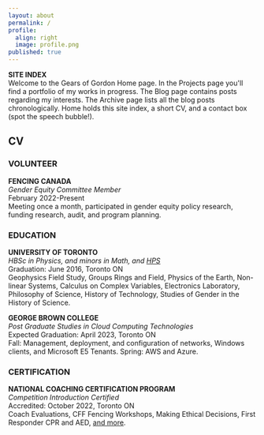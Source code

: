 ```yaml
---
layout: about
permalink: /
profile:
  align: right
  image: profile.png
published: true
---
```


**SITE INDEX**  
Welcome to the Gears of Gordon Home page. In the Projects page you'll find a portfolio of my works in progress. The Blog page contains posts regarding my interests. The Archive page lists all the blog posts chronologically. Home holds this site index, a short CV, and a contact box (spot the speech bubble!).  

## CV  
### VOLUNTEER  
**FENCING CANADA**  
_Gender Equity Committee Member_  
February 2022-Present  
Meeting once a month, participated in gender equity policy research, funding research, audit, and program planning.  

### EDUCATION  
**UNIVERSITY OF TORONTO**  
_HBSc in Physics, and minors in Math, and [HPS](https://en.wikipedia.org/wiki/History_and_philosophy_of_science)_  
Graduation: June 2016, Toronto ON  
Geophysics Field Study, Groups Rings and Field, Physics of the Earth, Non-linear Systems, Calculus on Complex Variables, Electronics Laboratory, Philosophy of Science, History of Technology, Studies of Gender in the History of Science.  

**GEORGE BROWN COLLEGE**  
_Post Graduate Studies in Cloud Computing Technologies_  
Expected Graduation: April 2023, Toronto ON  
Fall: Management, deployment, and configuration of networks, Windows clients, and Microsoft E5 Tenants. Spring: AWS and Azure.  

### CERTIFICATION  
**NATIONAL COACHING CERTIFICATION PROGRAM**  
_Competition Introduction Certified_  
Accredited: October 2022, Toronto ON  
Coach Evaluations, CFF Fencing Workshops, Making Ethical Decisions, First Responder CPR and AED, [and more](http://fencing.ca/wp-content/uploads/CFF_Competition-Introduction-Coach-Pathway-EN.pdf).  